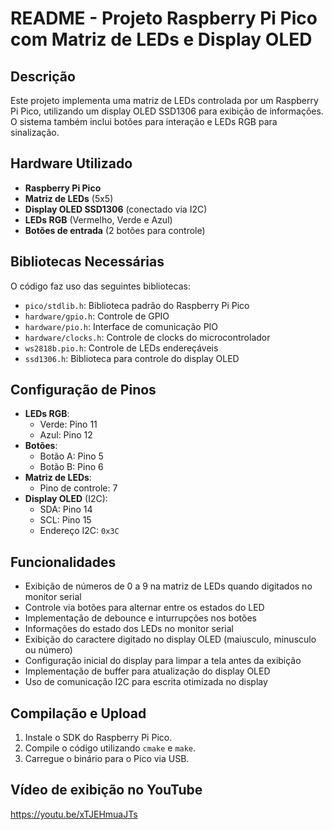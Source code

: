 # README - Projeto Raspberry Pi Pico com Matriz de LEDs e Display OLED

## Descrição
Este projeto implementa uma matriz de LEDs controlada por um Raspberry Pi Pico, utilizando um display OLED SSD1306 para exibição de informações. O sistema também inclui botões para interação e LEDs RGB para sinalização.

## Hardware Utilizado
- **Raspberry Pi Pico**
- **Matriz de LEDs** (5x5)
- **Display OLED SSD1306** (conectado via I2C)
- **LEDs RGB** (Vermelho, Verde e Azul)
- **Botões de entrada** (2 botões para controle)

## Bibliotecas Necessárias
O código faz uso das seguintes bibliotecas:
- `pico/stdlib.h`: Biblioteca padrão do Raspberry Pi Pico
- `hardware/gpio.h`: Controle de GPIO
- `hardware/pio.h`: Interface de comunicação PIO
- `hardware/clocks.h`: Controle de clocks do microcontrolador
- `ws2818b.pio.h`: Controle de LEDs endereçáveis
- `ssd1306.h`: Biblioteca para controle do display OLED

## Configuração de Pinos
- **LEDs RGB**: 
  - Verde: Pino 11
  - Azul: Pino 12
- **Botões**:
  - Botão A: Pino 5
  - Botão B: Pino 6
- **Matriz de LEDs**:
  - Pino de controle: 7
- **Display OLED** (I2C):
  - SDA: Pino 14
  - SCL: Pino 15
  - Endereço I2C: `0x3C`

## Funcionalidades
- Exibição de números de 0 a 9 na matriz de LEDs quando digitados no monitor serial
- Controle via botões para alternar entre os estados do LED
- Implementação de debounce e inturrupções nos botões
- Informações do estado dos LEDs no monitor serial
- Exibição do caractere digitado no display OLED (maiusculo, minusculo ou número)
- Configuração inicial do display para limpar a tela antes da exibição
- Implementação de buffer para atualização do display OLED
- Uso de comunicação I2C para escrita otimizada no display

## Compilação e Upload
1. Instale o SDK do Raspberry Pi Pico.
2. Compile o código utilizando `cmake` e `make`.
3. Carregue o binário para o Pico via USB.

## Vídeo de exibição no YouTube
https://youtu.be/xTJEHmuaJTs

